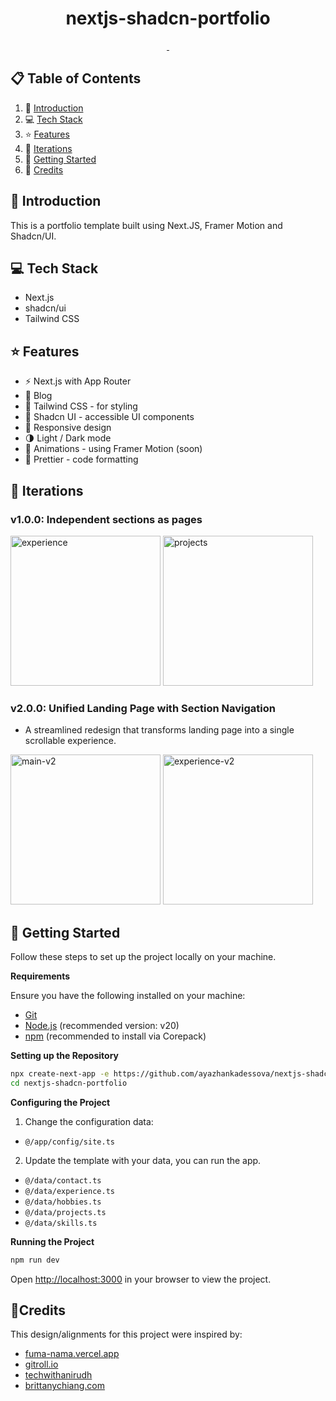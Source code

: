 <!-- <p align="center">
  <img alt="" src="/.github/assets/cover.png" />
</p> -->

<h1 align="center">
  nextjs-shadcn-portfolio
</h1>

<p align="center">
  <a aria-label="Framework" href="https://nextjs.org">
    <img alt="" src="https://img.shields.io/badge/Next.js-000000.svg?style=for-the-badge&logo=Next.js&labelColor=000">
  </a>
  <img alt="" src="https://img.shields.io/github/languages/top/ayazhankadessova/nextjs-shadcn-portfolio?style=for-the-badge&labelColor=000">
</p>

## 📋 Table of Contents

1. 🎯 [Introduction](#introduction)
2. 💻 [Tech Stack](#tech-stack)
3. ⭐ [Features](#features)
4. 🌈 [Iterations](#iterations)
5. 🚀 [Getting Started](#getting-started)
6. 🙏 [Credits](#credits)

## <a name="introduction">🎯 Introduction</a>

This is a portfolio template built using Next.JS, Framer Motion and Shadcn/UI.

## <a name="tech-stack">💻 Tech Stack</a>

- Next.js
- shadcn/ui
- Tailwind CSS

## <a name="features">⭐ Features</a>

- ⚡️ Next.js with App Router
- 📝 Blog
- 🎨 Tailwind CSS - for styling
- 🌈 Shadcn UI - accessible UI components
- 📱 Responsive design
- 🌗 Light / Dark mode
- 🎨 Animations - using Framer Motion (soon)
- 💄 Prettier - code formatting

## <a name="iterations">🌈 Iterations</a>

### v1.0.0: Independent sections as pages
<img width="240" alt="experience" src="https://github.com/user-attachments/assets/94126d27-b0b0-4ccc-96a8-36ec84867001" />
<img width="240" alt="projects" src="https://github.com/user-attachments/assets/e86f78e1-20d1-44e4-bcf0-a88ecceae06d" />

### v2.0.0: Unified Landing Page with Section Navigation

- A streamlined redesign that transforms landing page into a single scrollable experience.
<img width="240" alt="main-v2" src="https://github.com/user-attachments/assets/4d2dabba-6f49-4d39-a325-64bbd07f48e9" />
<img width="240" alt="experience-v2" src="https://github.com/user-attachments/assets/3b837af0-9084-468b-8b68-9ad70fb238c6" />

## <a name="getting-started">🚀 Getting Started</a>

Follow these steps to set up the project locally on your machine.

**Requirements**

Ensure you have the following installed on your machine:

- [Git](https://git-scm.com/)
- [Node.js](https://nodejs.org/en) (recommended version: v20)
- [npm](https://npm.io/) (recommended to install via Corepack)

**Setting up the Repository**

```bash
npx create-next-app -e https://github.com/ayazhankadessova/nextjs-shadcn-portfolio.git
cd nextjs-shadcn-portfolio
```

**Configuring the Project**

1. Change the configuration data:

- `@/app/config/site.ts`

2. Update the template with your data, you can run the app.

- `@/data/contact.ts`
- `@/data/experience.ts`
- `@/data/hobbies.ts`
- `@/data/projects.ts`
- `@/data/skills.ts`

**Running the Project**

```bash
npm run dev
```

Open [http://localhost:3000](http://localhost:3000) in your browser to view the project.

## <a name="credits">🙏Credits</a>

This design/alignments for this project were inspired by:

- [fuma-nama.vercel.app](https://fuma-nama.vercel.app/)
- [gitroll.io](https://gitroll.io)
- [techwithanirudh](https://shadcn-portfoliox.vercel.app)
- [brittanychiang.com](https://brittanychiang.com)

